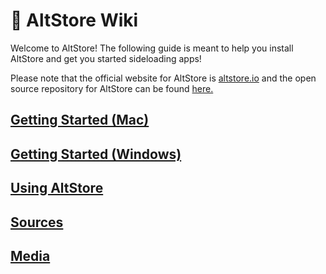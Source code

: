 # 📘 AltStore Wiki

Welcome to AltStore! The following guide is meant to help you install AltStore and get you started sideloading apps!

Please note that the official website for AltStore is [altstore.io](https://altstore.io) and the open source repository for AltStore can be found [here.](https://github.com/rileytestut/AltStore)

## [Getting Started (Mac)](broken-reference)

## [Getting Started (Windows)](getting-started-windows/how-to-install-altstore-windows.md)

## [Using AltStore](how-to-use-altstore/your-altstore.md)

## [Sources](broken-reference)

## [Media](media/altstore-in-media.md)

